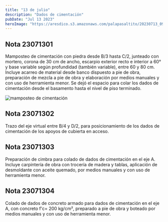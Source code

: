 ```yaml
---
title: "13 de julio"
description: "Dados de cimentación"
pubDate: "Jul 13 2023"
heroImage: "https://aresdico.s3.amazonaws.com/palapasaltito/20230713_091400.jpg"
---
```


## Nota 23071301

Mamposteo de cimentación con piedra desde B/3 hasta C/2, junteado con mortero, corona de 30 cm de ancho, escarpio exterior recto e interior a 60° y base variable según profundidad (también variable), entre 60 y 80 cm. Incluye acarreo de material desde banco dispuesto a pie de obra, preparación de mezcla a pie de obra y elaboración por medios manuales y con uso de herramienta menor. Se dejó el espacio para colar los dados de cimentación desde el basamento hasta el nivel de piso terminado.

![mamposteo de cimentación](https://aresdico.s3.amazonaws.com/palapasaltito/20230713_091400.jpg "mamposteo de cimentación")

## Nota 23071302

Trazo del eje virtual entre B/4 y D/2, para posicionamiento de los dados de cimentación de los apoyos de cubierta en acceso.

## Nota 23071303

Preparación de cimbra para colado de dados de cimentación en el eje A. Incluye carpintería de obra con trocería de madera y tablas, aplicación de desmoldante con aceite quemado, por medios manuales y con uso de herramienta menor.

## Nota 23071304

Colado de dados de concreto armado para dados de cimentación en el eje A, con concreto f'c= 200 kg/cm², preparado a pie de obra y boteado por medios manuales y con uso de herramienta menor.
